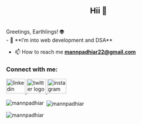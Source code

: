 
<!--
**mannpadhiar/mannpadhiar** is a ✨ _special_ ✨ repository because its `README.md` (this file) appears on your GitHub profile.

Here are some ideas to get you started:

- 🔭 I’m currently working on ...
- 🌱 I’m currently learning ...
- 👯 I’m looking to collaborate on ...
- 🤔 I’m looking for help with ...
- 💬 Ask me about ...
- 📫 How to reach me: ...
- 😄 Pronouns: ...
- ⚡ Fun fact: ...
-->
<h2 align="center">Hii 👋</h2>
<br>
Greetings, Earthlings! 👽
<br>
- 🌱  **I’m into web development and DSA**

- 📫 How to reach me **mannpadhiar22@gmail.com**

<h3 align="left">Connect with me:</h3>
<p align="left">
  <div align="left">
  <a href="https://www.linkedin.com/in/your-profile">
    <img src="https://raw.githubusercontent.com/maurodesouza/profile-readme-generator/master/src/assets/icons/social/linkedin/default.svg" width="52" height="40" alt="linkedin logo"  />
  </a>
  <a href="https://twitter.com/your-handle">
    <img src="https://raw.githubusercontent.com/maurodesouza/profile-readme-generator/master/src/assets/icons/social/twitter/default.svg" width="52" height="40" alt="twitter logo"  />
  </a>
  <a href="https://www.instagram.com/your-username">
    <img src="https://raw.githubusercontent.com/maurodesouza/profile-readme-generator/master/src/assets/icons/social/instagram/default.svg" width="52" height="40" alt="instagram logo"  />
  </a>
</div>
</p>

<p><img align="left" src="https://github-readme-stats.vercel.app/api/top-langs?username=mannpadhiar&show_icons=true&locale=en&layout=compact" alt="mannpadhiar" /></p>

<p>&nbsp;<img align="center" src="https://github-readme-stats.vercel.app/api?username=mannpadhiar&show_icons=true&locale=en" alt="mannpadhiar" /></p>

<p><img align="center" src="https://github-readme-streak-stats.herokuapp.com/?user=mannpadhiar&" alt="mannpadhiar" /></p>
